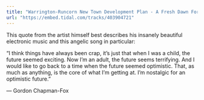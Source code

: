 ```yaml
---
title: "Warrington-Runcorn New Town Development Plan - A Fresh Dawn For North Cheshire (2023)"
url: "https://embed.tidal.com/tracks/403904721"
---
```


This quote from the artist himself best describes his insanely beautiful
electronic music and this angelic song in particular:

“I think things have always been crap, it’s just that when I was a child, the
future seemed exciting. Now I’m an adult, the future seems terrifying. And I
would like to go back to a time when the future seemed optimistic. That, as
much as anything, is the core of what I’m getting at. I’m nostalgic for an
optimistic future.”

&mdash; Gordon Chapman-Fox
